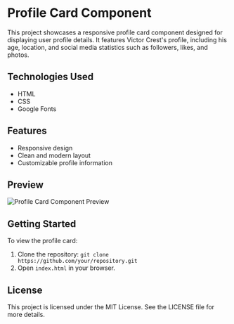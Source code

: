 # Profile Card Component

This project showcases a responsive profile card component designed for displaying user profile details. It features Victor Crest's profile, including his age, location, and social media statistics such as followers, likes, and photos.

## Technologies Used

- HTML
- CSS
- Google Fonts

## Features

- Responsive design
- Clean and modern layout
- Customizable profile information

## Preview

![Profile Card Component Preview](./images/profile-card-preview.png)

## Getting Started

To view the profile card:
1. Clone the repository: `git clone https://github.com/your/repository.git`
2. Open `index.html` in your browser.

## License

This project is licensed under the MIT License. See the LICENSE file for more details.
